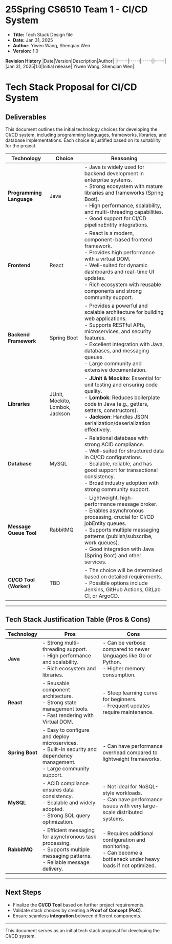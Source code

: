 # 25Spring CS6510 Team 1 - CI/CD System
- **Title:** Tech Stack Design file
- **Date:** Jan 31, 2025
- **Author:** Yiwen Wang, Shenqian Wen
- **Version:** 1.0

**Revision History**
|Date|Version|Description|Author|
|:----:|:----:|:----:|:----:|
|Jan 31, 2025|1.0|Initial release| Yiwen Wang, Shenqian Wen|

# Tech Stack Proposal for CI/CD System

## Deliverables

This document outlines the initial technology choices for developing the CI/CD system, including programming languages, frameworks, libraries, and database implementations. Each choice is justified based on its suitability for the project.

| **Technology**           | **Choice**                      | **Reasoning**                                                |
| ------------------------ | ------------------------------- | ------------------------------------------------------------ |
| **Programming Language** | Java                            | - Java is widely used for backend development in enterprise systems. <br> - Strong ecosystem with mature libraries and frameworks (Spring Boot). <br> - High performance, scalability, and multi-threading capabilities. <br> - Good support for CI/CD pipelineEntity integrations. |
| **Frontend**             | React                           | - React is a modern, component-based frontend framework. <br> - Provides high performance with a virtual DOM. <br> - Well-suited for dynamic dashboards and real-time UI updates. <br> - Rich ecosystem with reusable components and strong community support. |
| **Backend Framework**    | Spring Boot                     | - Provides a powerful and scalable architecture for building web applications. <br> - Supports RESTful APIs, microservices, and security features. <br> - Excellent integration with Java, databases, and messaging queues. <br> - Large community and extensive documentation. |
| **Libraries**            | JUnit, Mockito, Lombok, Jackson | - **JUnit & Mockito**: Essential for unit testing and ensuring code quality. <br> - **Lombok**: Reduces boilerplate code in Java (e.g., getters, setters, constructors). <br> - **Jackson**: Handles JSON serialization/deserialization effectively. |
| **Database**             | MySQL                           | - Relational database with strong ACID compliance. <br> - Well-suited for structured data in CI/CD configurations. <br> - Scalable, reliable, and has good support for transactional consistency. <br> - Broad industry adoption with strong community support. |
| **Message Queue Tool**   | RabbitMQ                        | - Lightweight, high-performance message broker. <br> - Enables asynchronous processing, crucial for CI/CD jobEntity queues. <br> - Supports multiple messaging patterns (publish/subscribe, work queues). <br> - Good integration with Java (Spring Boot) and other services. |
| **CI/CD Tool (Worker)**  | TBD                             | - The choice will be determined based on detailed requirements. <br> - Possible options include Jenkins, GitHub Actions, GitLab CI, or ArgoCD. |

---

## Tech Stack Justification Table (Pros & Cons)

| **Technology**  | **Pros**                                                     | **Cons**                                                     |
| --------------- | ------------------------------------------------------------ | ------------------------------------------------------------ |
| **Java**        | - Strong multi-threading support. <br> - High performance and scalability. <br> - Rich ecosystem and libraries. | - Can be verbose compared to newer languages like Go or Python. <br> - Higher memory consumption. |
| **React**       | - Reusable component architecture. <br> - Strong state management tools. <br> - Fast rendering with Virtual DOM. | - Steep learning curve for beginners. <br> - Frequent updates require maintenance. |
| **Spring Boot** | - Easy to configure and deploy microservices. <br> - Built-in security and dependency management. <br> - Large community support. | - Can have performance overhead compared to lightweight frameworks. |
| **MySQL**       | - ACID compliance ensures data consistency. <br> - Scalable and widely adopted. <br> - Strong SQL query optimization. | - Not ideal for NoSQL-style workloads. <br> - Can have performance issues with very large-scale distributed systems. |
| **RabbitMQ**    | - Efficient messaging for asynchronous task processing. <br> - Supports multiple messaging patterns. <br> - Reliable message delivery. | - Requires additional configuration and monitoring. <br> - Can become a bottleneck under heavy loads if not optimized. |

---

## Next Steps

- Finalize the **CI/CD Tool** based on further project requirements.
- Validate stack choices by creating a **Proof of Concept (PoC)**.
- Ensure seamless **integration** between different components.

---

This document serves as an initial tech stack proposal for developing the CI/CD system.